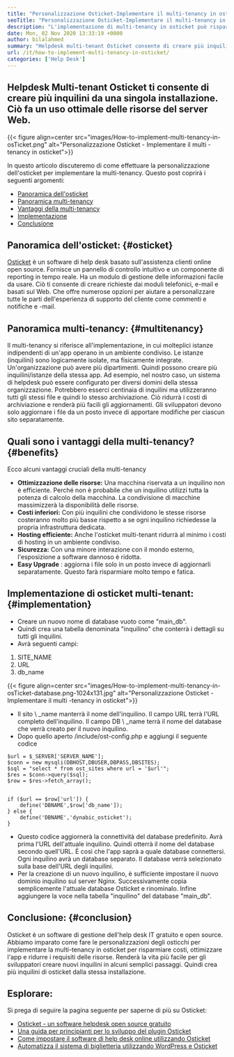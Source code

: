 ```yaml
---
title: "Personalizzazione Osticket-Implementare il multi-tenancy in osticket" 
seoTitle: "Personalizzazione Osticket-Implementare il multi-tenancy in osticket" 
description: "L'implementazione di multi-tenancy in osticket può risparmiare costi e utilizzo delle risorse. In questo articolo, faremo la personalizzazione degli osticchi per raggiungere la multi-tenancy." 
date: Mon, 02 Nov 2020 13:33:19 +0000
author: bilalahmed
summary: "Helpdesk multi-tenant Osticket consente di creare più inquilini da una singola installazione. Ciò fa un uso ottimale delle risorse del server Web." 
url: /it/how-to-implement-multi-tenancy-in-osticket/
categories: ['Help Desk']
---
```


## Helpdesk Multi-tenant Osticket ti consente di creare più inquilini da una singola installazione. Ciò fa un uso ottimale delle risorse del server Web.

{{< figure align=center src="images/How-to-implement-multi-tenancy-in-osTicket.png" alt="Personalizzazione Osticket - Implementare il multi -tenancy in osticket">}}

In questo articolo discuteremo di come effettuare la personalizzazione dell'osticket per implementare la multi-tenancy. Questo post coprirà i seguenti argomenti:
  * [Panoramica dell'osticket][1]
  * [Panoramica multi-tenancy][2]
  * [Vantaggi della multi-tenancy][3]
  * [Implementazione][3]
  * [Conclusione][4]

## Panoramica dell'osticket: {#osticket}

[Osticket][5] è un software di help desk basato sull'assistenza clienti online open source. Fornisce un pannello di controllo intuitivo e un componente di reporting in tempo reale. Ha un modulo di gestione delle informazioni facile da usare. Ciò ti consente di creare richieste dai moduli telefonici, e-mail e basati sul Web. Che offre numerose opzioni per aiutare a personalizzare tutte le parti dell'esperienza di supporto del cliente come commenti e notifiche e -mail.

## Panoramica multi-tenancy: {#multitenancy}

Il multi-tenancy si riferisce all'implementazione, in cui molteplici istanze indipendenti di un'app operano in un ambiente condiviso. Le istanze (inquilini) sono logicamente isolate, ma fisicamente integrate. Un'organizzazione può avere più dipartimenti. Quindi possono creare più inquilini/istanze della stessa app. Ad esempio, nel nostro caso, un sistema di helpdesk può essere configurato per diversi domini della stessa organizzazione. Potrebbero esserci centinaia di inquilini ma utilizzeranno tutti gli stessi file e quindi lo stesso archiviazione. Ciò ridurrà i costi di archiviazione e renderà più facili gli aggiornamenti. Gli sviluppatori devono solo aggiornare i file da un posto invece di apportare modifiche per ciascun sito separatamente.

## Quali sono i vantaggi della multi-tenancy? {#benefits}

Ecco alcuni vantaggi cruciali della multi-tenancy
*  **Ottimizzazione delle risorse:**   Una macchina riservata a un inquilino non è efficiente. Perché non è probabile che un inquilino utilizzi tutta la potenza di calcolo della macchina. La condivisione di macchine massimizzerà la disponibilità delle risorse.
*  **Costi inferiori:**   Con più inquilini che condividono le stesse risorse costeranno molto più basse rispetto a se ogni inquilino richiedesse la propria infrastruttura dedicata.
*  **Hosting efficiente:**   Anche l'osticket multi-tenant ridurrà al minimo i costi di hosting in un ambiente condiviso.
*  **Sicurezza:**   Con una minore interazione con il mondo esterno, l'esposizione a software dannoso è ridotta.
*  **Easy Upgrade**  : aggiorna i file solo in un posto invece di aggiornarli separatamente. Questo farà risparmiare molto tempo e fatica.

## Implementazione di osticket multi-tenant: {#implementation}

  * Creare un nuovo nome di database vuoto come "main_db".
  * Quindi crea una tabella denominata "inquilino" che conterrà i dettagli su tutti gli inquilini.
  * Avrà seguenti campi:
  1. SITE_NAME
  2. URL
  3. db_name

{{< figure align=center src="images/How-to-implement-multi-tenancy-in-osTicket-database.png-1024x131.jpg" alt="Personalizzazione Osticket - Implementare il multi -tenancy in osticket">}}

  * Il sito \ _name manterrà il nome dell'inquilino. Il campo URL terrà l'URL completo dell'inquilino. Il campo DB \ _name terrà il nome del database che verrà creato per il nuovo inquilino.
  * Dopo quello aperto /include/ost-config.php e aggiungi il seguente codice
```
$url = $_SERVER['SERVER_NAME'];
$conn = new mysqli(DBHOST,DBUSER,DBPASS,DBSITES);
$sql = "select * from ost_sites where url = '$url'";
$res = $conn->query($sql);
$row = $res->fetch_array();


if ($url == $row['url']) {
	define('DBNAME',$row['db_name']);
} else {
	define('DBNAME','dynabic_osticket');
}

```
  * Questo codice aggiornerà la connettività del database predefinito. Avrà prima l'URL dell'attuale inquilino. Quindi otterrà il nome del database secondo quell'URL. È così che l'app saprà a quale database connettersi. Ogni inquilino avrà un database separato. Il database verrà selezionato sulla base dell'URL degli inquilini.
  * Per la creazione di un nuovo inquilino, è sufficiente impostare il nuovo dominio inquilino sul server Nginx. Successivamente copia semplicemente l'attuale database Osticket e rinominalo. Infine aggiungere la voce nella tabella "inquilino" del database "main_db".

## Conclusione: {#conclusion}

Osticket è un software di gestione dell'help desk IT gratuito e open source. Abbiamo imparato come fare le personalizzazioni degli osticchi per implementare la multi-tenancy in osticket per risparmiare costi, ottimizzare l'app e ridurre i requisiti delle risorse. Renderà la vita più facile per gli sviluppatori creare nuovi inquilini in alcuni semplici passaggi. Quindi crea più inquilini di osticket dalla stessa installazione.

## Esplorare:
Si prega di seguire la pagina seguente per saperne di più su Osticket:
  * [Osticket - un software helpdesk open source gratuito][5]
  * [Una guida per principianti per lo sviluppo del plugin Osticket][6]
  * [Come impostare il software di help desk online utilizzando Osticket][7]
  * [Automatizza il sistema di biglietteria utilizzando WordPress e Osticket][8]



 [1]: #osticket
 [2]: #multitenancy
 [3]: #benefits
 [4]: #conclusion
 [5]: https://products.containerize.com/helpdesk/osticket
 [6]: https://blog.containerize.com/helpdesk/how-to-develop-osticket-plugin-it-helpdesk-software/
 [7]: https://blog.containerize.com/helpdesk/how-to-set-up-help-desk-system-using-osticket/
 [8]: https://blog.containerize.com/blogging/automate-ticketing-system-using-wordpress-and-osticket/
